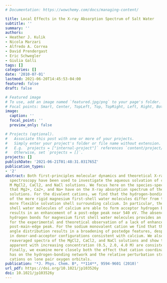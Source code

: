 ```yaml
---
# Documentation: https://wowchemy.com/docs/managing-content/

title: Local Effects in the X-ray Absorption Spectrum of Salt Water
subtitle: ''
summary: ''
authors:
- Heather J. Kulik
- Nicola Marzari
- Alfredo A. Correa
- David Prendergast
- Eric Schwegler
- Giulia Galli
tags: []
categories: []
date: '2010-07-01'
lastmod: 2021-06-20T14:45:53-04:00
featured: false
draft: false

# Featured image
# To use, add an image named `featured.jpg/png` to your page's folder.
# Focal points: Smart, Center, TopLeft, Top, TopRight, Left, Right, BottomLeft, Bottom, BottomRight.
image:
  caption: ''
  focal_point: ''
  preview_only: false

# Projects (optional).
#   Associate this post with one or more of your projects.
#   Simply enter your project's folder or file name without extension.
#   E.g. `projects = ["internal-project"]` references `content/project/deep-learning/index.md`.
#   Otherwise, set `projects = []`.
projects: []
publishDate: '2021-06-21T01:48:31.031765Z'
publication_types:
- '2'
abstract: Both first-principles molecular dynamics and theoretical X-ray absorption
  spectroscopy have been used to investigate the aqueous solvation of cations in 0.5
  M MgCl2, CaCl2, and NaCl solutions. We focus here on the species-specific effects
  that Mg2+, Ca2+, and Na+ have on the X-ray absorption spectrum of the respective
  solutions. For the divalent cations, we find that the hydrogen-bonding characteristics
  of the more rigid magnesium first-shell water molecules differ from those in the
  more flexible solvation shell surrounding calcium. In particular, the first solvation
  shell water molecules of calcium are able to form acceptor hydrogen bonds, and this
  results in an enhancement of a post-edge peak near 540 eV. The absence of acceptor
  hydrogen bonds for magnesium first shell water molecules provides an explanation
  for the experimental and theoretical observation of a lack of enhancement at the
  post-main-edge peak. For the sodium monovalent cation we find that the broad tilt
  angle distribution results in a broadening of postedge features, despite populations
  in donor-and-acceptor configurations consistent with calcium. We also present the
  reaveraged spectra of the MgCl2, CaCl2, and NaCl solutions and show that trends
  apparent with increasing concentration (0.5, 2.0, 4.0 M) are consistent with experiment.
  Finally, we examine more closely both the effect that cation coordination number
  has on the hydrogen-bonding network and the relative perturbation strength of the
  cations on lone pair oxygen orbitals.
publication: '*J. Phys. Chem. B*, **114**, 9594-9601 (2010)'
url_pdf: https://doi.org/10.1021/jp103526y
doi: 10.1021/jp103526y
---
```

